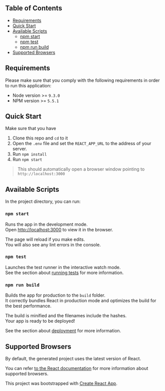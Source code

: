 
## Table of Contents
- [Requirements](#requirements)
- [Quick Start](#quick-start)
- [Available Scripts](#available-scripts)
  - [npm start](#npm-start)
  - [npm test](#npm-test)
  - [npm run build](#npm-run-build)
- [Supported Browsers](#supported-browsers)


## Requirements
Please make sure that you comply with the following requirements in order to run this application:
- Node version >= `9.3.0`
- NPM version >= `5.5.1`

## Quick Start
Make sure that you have
1. Clone this repo and `cd` to it
1. Open the `.env` file and set the `REACT_APP_URL`  to the address of your server.
1. Run `npm install`
1. Run `npm start` 
> This should automatically open a browser window pointing to `http://localhost:3000`


## Available Scripts

In the project directory, you can run:

### `npm start`

Runs the app in the development mode.<br>
Open [http://localhost:3000](http://localhost:3000) to view it in the browser.

The page will reload if you make edits.<br>
You will also see any lint errors in the console.

### `npm test`

Launches the test runner in the interactive watch mode.<br>
See the section about [running tests](#running-tests) for more information.

### `npm run build`

Builds the app for production to the `build` folder.<br>
It correctly bundles React in production mode and optimizes the build for the best performance.

The build is minified and the filenames include the hashes.<br>
Your app is ready to be deployed!

See the section about [deployment](#deployment) for more information.

## Supported Browsers

By default, the generated project uses the latest version of React.

You can refer [to the React documentation](https://reactjs.org/docs/react-dom.html#browser-support) for more information about supported browsers.

This project was bootstrapped with [Create React App](https://github.com/facebookincubator/create-react-app).
